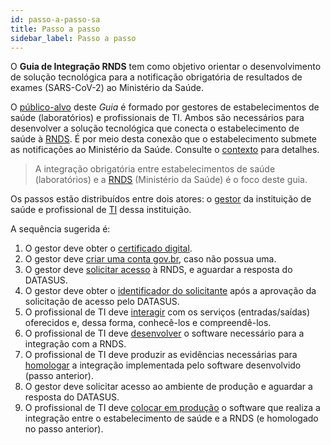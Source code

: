 ```yaml
---
id: passo-a-passo-sa
title: Passo a passo
sidebar_label: Passo a passo
---
```


O **Guia de Integração RNDS** tem como objetivo orientar o desenvolvimento
de solução tecnológica para a notificação obrigatória de resultados de exames (SARS-CoV-2) ao Ministério da Saúde.

O [público-alvo](./publico-alvo) deste _Guia_ é formado por gestores
de estabelecimentos de saúde (laboratórios) e profissionais de TI. Ambos
são necessários para desenvolver a solução tecnológica que conecta o estabelecimento de saúde à [RNDS](../rnds/rnds). É por meio desta conexão que o estabelecimento
submete as notificações ao Ministério da Saúde. Consulte o [contexto](./contexto) para detalhes.

> A integração obrigatória entre estabelecimentos de saúde (laboratórios) e a [RNDS](../rnds/rnds) (Ministério da Saúde) é o foco deste guia.

Os passos estão distribuídos entre dois atores: o [gestor](../gestor/gestor) da instituição de saúde e profissional de
[TI](../ti/ti) dessa instituição.

A sequência sugerida é:

1. O gestor deve obter o [certificado digital](../gestor/certificado).
1. O gestor deve [criar uma conta gov.br](../gestor/gov.br), caso não possua uma.
1. O gestor deve [solicitar acesso](../gestor/portal) à RNDS, e aguardar a resposta do DATASUS.
1. O gestor deve obter o [identificador do solicitante](../gestor/identificador) após a aprovação da solicitação de acesso pelo DATASUS.
1. O profissional de TI deve [interagir](../ti/conhecer) com os serviços (entradas/saídas) oferecidos e, dessa forma, conhecê-los e compreendê-los.
1. O profissional de TI deve [desenvolver](../ti/si) o software necessário para a integração com a RNDS.
1. O profissional de TI deve produzir as evidências necessárias para [homologar](../ti/homologar) a integração implementada pelo software desenvolvido (passo anterior).
1. O gestor deve solicitar acesso ao ambiente de produção e aguardar a resposta do DATASUS.
1. O profissional de TI deve [colocar em produção](../ti/producao) o software que realiza a integração entre o estabelecimento de saúde e a RNDS (e homologado no passo anterior).
